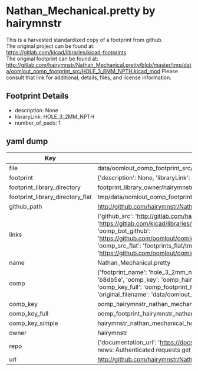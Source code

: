 # Nathan_Mechanical.pretty by hairymnstr  
This is a harvested standardized copy of a footprint from github.  
The original project can be found at:  
https://gitlab.com/kicad/libraries/kicad-footprints  
The original footprint can be found at:
http://gitlab.com/hairymnstr/Nathan_Mechanical.pretty/blob/master/tmp/data/oomlout_oomp_footprint_src/HOLE_3_8MM_NPTH.kicad_mod
Please consult that link for additional, details, files, and license information.  
## Footprint Details
* description: None  
* libraryLink: HOLE_3_2MM_NPTH  
* number_of_pads: 1  
## yaml dump  
| Key | Value |  
| --- | --- |  
| file | data/oomlout_oomp_footprint_src/Nathan_Mechanical.pretty/HOLE_3_2MM_NPTH.kicad_mod |  
| footprint | {'description': None, 'libraryLink': 'HOLE_3_2MM_NPTH', 'number_of_pads': 1} |  
| footprint_library_directory | footprint_library_owner/hairymnstr_Nathan_Mechanical.pretty |  
| footprint_library_directory_flat | tmp/data/oomlout_oomp_footprint_src/footprints_flat/hairymnstr_nathan_mechanical_hole_3_2mm_npth/working |  
| github_path | http://github.com/hairymnstr/Nathan_Mechanical.pretty/blob/master/tmp/data/oomlout_oomp_footprint_src/HOLE_3_2MM_NPTH.kicad_mod |  
| links | {'github_src': 'http://gitlab.com/hairymnstr/Nathan_Mechanical.pretty/blob/master/tmp/data/oomlout_oomp_footprint_src/HOLE_3_8MM_NPTH.kicad_mod', 'github_src_repo': 'https://gitlab.com/kicad/libraries/kicad-footprints', 'oomp_bot': 'tmp/data/oomlout_oomp_footprint_src/footprints/hairymnstr_nathan_mechanical_hole_3_2mm_npth/working', 'oomp_bot_github': 'https://github.com/oomlout/oomlout_oomp_footprint_bot/tree/main/tmp/data/oomlout_oomp_footprint_src/footprints/hairymnstr_nathan_mechanical_hole_3_2mm_npth/working', 'oomp_src_flat': 'footprints_flat/tmp/data/oomlout_oomp_footprint_src/footprints_flat/hairymnstr_nathan_mechanical_hole_3_2mm_npth/working', 'oomp_src_flat_github': 'https://github.com/oomlout/oomlout_oomp_footprint_src/tree/main/tmp/data/oomlout_oomp_footprint_src/footprints_flat/hairymnstr_nathan_mechanical_hole_3_2mm_npth/working'} |  
| name | Nathan_Mechanical.pretty |  
| oomp | {'footprint_name': 'hole_3_2mm_npth', 'library_name': 'nathan_mechanical', 'md5': 'b8db5ef7020a4678cb652584b84ba38d', 'md5_10': 'b8db5ef702', 'md5_5': 'b8db5', 'md5_6': 'b8db5e', 'oomp_key': 'oomp_hairymnstr_nathan_mechanical_hole_3_2mm_npth', 'oomp_key_extra': 'oomp_footprint_hairymnstr_nathan_mechanical_hole_3_2mm_npth', 'oomp_key_full': 'oomp_footprint_hairymnstr_nathan_mechanical_hole_3_2mm_npth_b8db5e', 'oomp_key_simple': 'hairymnstr_nathan_mechanical_hole_3_2mm_npth', 'original_filename': 'data/oomlout_oomp_footprint_src/Nathan_Mechanical.pretty/HOLE_3_2MM_NPTH.kicad_mod', 'owner_name': 'hairymnstr'} |  
| oomp_key | oomp_hairymnstr_nathan_mechanical_hole_3_2mm_npth |  
| oomp_key_full | oomp_footprint_hairymnstr_nathan_mechanical_hole_3_2mm_npth |  
| oomp_key_simple | hairymnstr_nathan_mechanical_hole_3_2mm_npth |  
| owner | hairymnstr |  
| repo | {'documentation_url': 'https://docs.github.com/rest/overview/resources-in-the-rest-api#rate-limiting', 'message': "API rate limit exceeded for 84.66.142.224. (But here's the good news: Authenticated requests get a higher rate limit. Check out the documentation for more details.)"} |  
| url | http://github.com/hairymnstr/Nathan_Mechanical.pretty |  

